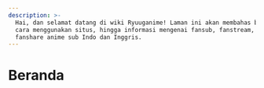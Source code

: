 ```yaml
---
description: >-
  Hai, dan selamat datang di wiki Ryuuganime! Laman ini akan membahas bagaimana
  cara menggunakan situs, hingga informasi mengenai fansub, fanstream, dan
  fanshare anime sub Indo dan Inggris.
---
```


# Beranda

